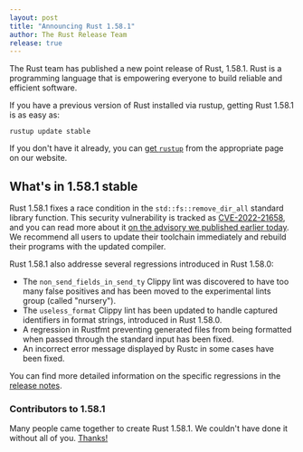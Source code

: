 ```yaml
---
layout: post
title: "Announcing Rust 1.58.1"
author: The Rust Release Team
release: true
---
```


The Rust team has published a new point release of Rust, 1.58.1. Rust is a
programming language that is empowering everyone to build reliable and
efficient software.

If you have a previous version of Rust installed via rustup, getting Rust
1.58.1 is as easy as:

```
rustup update stable
```

If you don't have it already, you can [get `rustup`][rustup] from the
appropriate page on our website.

[rustup]: https://www.rust-lang.org/install.html

## What's in 1.58.1 stable

Rust 1.58.1 fixes a race condition in the `std::fs::remove_dir_all` standard
library function. This security vulnerability is tracked as [CVE-2022-21658],
and you can read more about it [on the advisory we published earlier
today][advisory]. We recommend all users to update their toolchain immediately
and rebuild their programs with the updated compiler.

Rust 1.58.1 also addresse several regressions introduced in Rust 1.58.0:

* The `non_send_fields_in_send_ty` Clippy lint was discovered to have too many
  false positives and has been moved to the experimental lints group (called
  "nursery").
* The `useless_format` Clippy lint has been updated to handle captured
  identifiers in format strings, introduced in Rust 1.58.0.
* A regression in Rustfmt preventing generated files from being formatted when
  passed through the standard input has been fixed.
* An incorrect error message displayed by Rustc in some cases have been fixed.

You can find more detailed information on the specific regressions in the
[release notes].

[CVE-2022-21658]: https://www.cve.org/CVERecord?id=CVE-2022-21658
[advisory]: https://blog.rust-lang.org/2022/01/20/cve-2022-21658.html
[release notes]: https://github.com/rust-lang/rust/blob/stable/RELEASES.md#version-1581-2022-01-20

### Contributors to 1.58.1

Many people came together to create Rust 1.58.1. We couldn't have done it
without all of you. [Thanks!](https://thanks.rust-lang.org/rust/1.58.1/)
